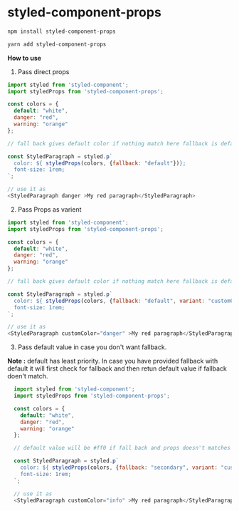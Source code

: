 # styled-component-props

```javascript
npm install styled-component-props
```

```javascript
yarn add styled-component-props
```

**How to use**


1. Pass direct props

  ```javascript
  import styled from 'styled-component';
  import styledProps from 'styled-component-props';

  const colors = {
    default: "white",
    danger: "red",
    warning: "orange"
  };

  // fall back gives default color if nothing match here fallback is default means it will provide white colors.

  const StyledParagraph = styled.p`
    color: ${ styledProps(colors, {fallback: "default"})};
    font-size: 1rem;
  `;

  // use it as
  <StyledParagraph danger >My red paragraph</StyledParagraph>

  ```
2. Pass Props as varient

  ```javascript
  import styled from 'styled-component';
  import styledProps from 'styled-component-props';

  const colors = {
    default: "white",
    danger: "red",
    warning: "orange"
  };

  // fall back gives default color if nothing match here fallback is default means it will provide white colors.

  const StyledParagraph = styled.p`
    color: ${ styledProps(colors, {fallback: "default", variant: "customColor"  })};
    font-size: 1rem;
  `;

  // use it as
  <StyledParagraph customColor="danger" >My red paragraph</StyledParagraph>

```
3. Pass default value in case you don't want fallback.

  **Note :** default has least priority. In case you have provided fallback with default it will first check for fallback and then retun default value if fallback doen't match.

  ```javascript
    import styled from 'styled-component';
    import styledProps from 'styled-component-props';

    const colors = {
      default: "white",
      danger: "red",
      warning: "orange"
    };

    // default value will be #ff0 if fall back and props doesn't matches with any of the colors property.

    const StyledParagraph = styled.p`
      color: ${ styledProps(colors, {fallback: "secondary", variant: "customColor", default: "#ff0" })};
      font-size: 1rem;
    `;

    // use it as
    <StyledParagraph customColor="info" >My red paragraph</StyledParagraph>
  ```